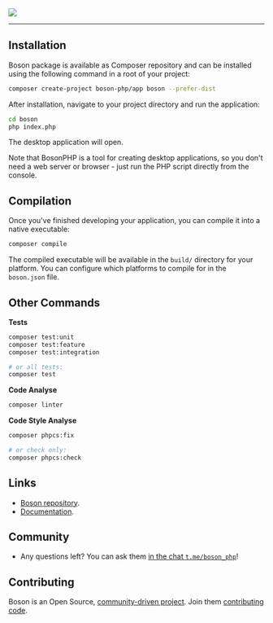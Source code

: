 <a href="https://github.com/boson-php/boson">
    <img align="center" src="https://habrastorage.org/webt/-8/h1/5o/-8h15o6klbga13kzsltqqmk8jlm.png" />
</a>

---

## Installation

Boson package is available as Composer repository and can 
be installed using the following command in a root of your project:

```bash
composer create-project boson-php/app boson --prefer-dist
```

After installation, navigate to your project directory and run the application:

```bash
cd boson
php index.php
```

The desktop application will open.

Note that BosonPHP is a tool for creating desktop applications, 
so you don't need a web server or browser - just run the PHP 
script directly from the console.

## Compilation

Once you've finished developing your application, you can 
compile it into a native executable:

```bash
composer compile
```

The compiled executable will be available in the `build/` directory
for your platform. You can configure which platforms to compile
for in the `boson.json` file.

## Other Commands

**Tests**

```bash
composer test:unit
composer test:feature
composer test:integration

# or all tests:
composer test
```

**Code Analyse**

```bash
composer linter
```

**Code Style Analyse**

```bash
composer phpcs:fix

# or check only:
composer phpcs:check
```

## Links

- [Boson repository](https://github.com/boson-php/boson).
- [Documentation](https://bosonphp.com/doc).

## Community

- Any questions left? You can ask them 
  [in the chat `t.me/boson_php`](https://t.me/boson_php)!

## Contributing

Boson is an Open Source, [community-driven project](https://github.com/boson-php/boson/graphs/contributors). 
Join them [contributing code](https://bosonphp.com/contribution.html).

